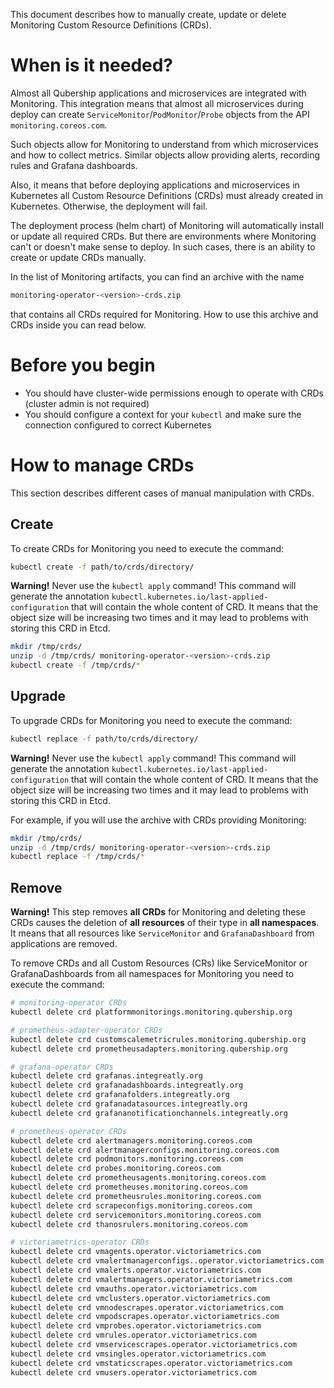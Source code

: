 This document describes how to manually create, update or delete Monitoring Custom Resource Definitions (CRDs).

# When is it needed?

Almost all Qubership applications and microservices are integrated with Monitoring. This integration means
that almost all microservices during deploy can create `ServiceMonitor`/`PodMonitor`/`Probe` objects from the API
`monitoring.coreos.com`.

Such objects allow for Monitoring to understand from which microservices and how to collect metrics.
Similar objects allow providing alerts, recording rules and Grafana dashboards.

Also, it means that before deploying applications and microservices in Kubernetes all Custom Resource Definitions
(CRDs) must already created in Kubernetes. Otherwise, the deployment will fail.

The deployment process (helm chart) of Monitoring will automatically install or update all required CRDs.
But there are environments where Monitoring can't or doesn't make sense to deploy. In such cases, there is
an ability to create or update CRDs manually.

In the list of Monitoring artifacts, you can find an archive with the name

```bash
monitoring-operator-<version>-crds.zip
```

that contains all CRDs required for Monitoring. How to use this archive and CRDs inside you can read below.

# Before you begin

* You should have cluster-wide permissions enough to operate with CRDs (cluster admin is not required)
* You should configure a context for your `kubectl` and make sure the connection configured to correct Kubernetes

# How to manage CRDs

This section describes different cases of manual manipulation with CRDs.

## Create

To create CRDs for Monitoring you need to execute the command:

```bash
kubectl create -f path/to/crds/directory/
```

**Warning!** Never use the `kubectl apply` command! This command will generate the annotation
`kubectl.kubernetes.io/last-applied-configuration` that will contain the whole content of CRD.
It means that the object size will be increasing two times and it may lead to problems with storing
this CRD in Etcd.

```bash
mkdir /tmp/crds/
unzip -d /tmp/crds/ monitoring-operator-<version>-crds.zip
kubectl create -f /tmp/crds/*
```

## Upgrade

To upgrade CRDs for Monitoring you need to execute the command:

```bash
kubectl replace -f path/to/crds/directory/
```

**Warning!** Never use the `kubectl apply` command! This command will generate the annotation
`kubectl.kubernetes.io/last-applied-configuration` that will contain the whole content of CRD.
It means that the object size will be increasing two times and it may lead to problems with storing
this CRD in Etcd.

For example, if you will use the archive with CRDs providing Monitoring:

```bash
mkdir /tmp/crds/
unzip -d /tmp/crds/ monitoring-operator-<version>-crds.zip
kubectl replace -f /tmp/crds/*
```

## Remove

**Warning!** This step removes **all CRDs** for Monitoring and deleting these CRDs causes the deletion of
**all resources** of their type in **all namespaces**.
It means that all resources like `ServiceMonitor` and `GrafanaDashboard` from applications are removed.

To remove CRDs and all Custom Resources (CRs) like ServiceMonitor or GrafanaDashboards from all namespaces
for Monitoring you need to execute the command:

```bash
# monitoring-operator CRDs
kubectl delete crd platformmonitorings.monitoring.qubership.org

# prometheus-adapter-operator CRDs
kubectl delete crd customscalemetricrules.monitoring.qubership.org
kubectl delete crd prometheusadapters.monitoring.qubership.org

# grafana-operator CRDs
kubectl delete crd grafanas.integreatly.org
kubectl delete crd grafanadashboards.integreatly.org
kubectl delete crd grafanafolders.integreatly.org
kubectl delete crd grafanadatasources.integreatly.org
kubectl delete crd grafananotificationchannels.integreatly.org

# prometheus-operator CRDs
kubectl delete crd alertmanagers.monitoring.coreos.com
kubectl delete crd alertmanagerconfigs.monitoring.coreos.com
kubectl delete crd podmonitors.monitoring.coreos.com
kubectl delete crd probes.monitoring.coreos.com
kubectl delete crd prometheusagents.monitoring.coreos.com
kubectl delete crd prometheuses.monitoring.coreos.com
kubectl delete crd prometheusrules.monitoring.coreos.com
kubectl delete crd scrapeconfigs.monitoring.coreos.com
kubectl delete crd servicemonitors.monitoring.coreos.com
kubectl delete crd thanosrulers.monitoring.coreos.com

# victoriametrics-operator CRDs
kubectl delete crd vmagents.operator.victoriametrics.com
kubectl delete crd vmalertmanagerconfigs..operator.victoriametrics.com
kubectl delete crd vmalerts.operator.victoriametrics.com
kubectl delete crd vmalertmanagers.operator.victoriametrics.com
kubectl delete crd vmauths.operator.victoriametrics.com
kubectl delete crd vmclusters.operator.victoriametrics.com
kubectl delete crd vmnodescrapes.operator.victoriametrics.com
kubectl delete crd vmpodscrapes.operator.victoriametrics.com
kubectl delete crd vmprobes.operator.victoriametrics.com
kubectl delete crd vmrules.operator.victoriametrics.com
kubectl delete crd vmservicescrapes.operator.victoriametrics.com
kubectl delete crd vmsingles.operator.victoriametrics.com
kubectl delete crd vmstaticscrapes.operator.victoriametrics.com
kubectl delete crd vmusers.operator.victoriametrics.com
```